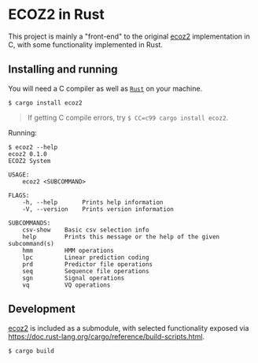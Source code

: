 # ECOZ2 in Rust

This project is mainly a "front-end" to the original
[ecoz2](https://github.com/ecoz2/ecoz2) implementation in C,
with some functionality implemented in Rust.

## Installing and running

You will need a C compiler as well as
[`Rust`](https://www.rust-lang.org/tools/install)
on your machine.

    $ cargo install ecoz2
    
> If getting C compile errors, try `$ CC=c99 cargo install ecoz2`.

Running:

    $ ecoz2 --help
    ecoz2 0.1.0
    ECOZ2 System
    
    USAGE:
        ecoz2 <SUBCOMMAND>
    
    FLAGS:
        -h, --help       Prints help information
        -V, --version    Prints version information
    
    SUBCOMMANDS:
        csv-show    Basic csv selection info
        help        Prints this message or the help of the given subcommand(s)
        hmm         HMM operations
        lpc         Linear prediction coding
        prd         Predictor file operations
        seq         Sequence file operations
        sgn         Signal operations
        vq          VQ operations


## Development

[ecoz2](https://github.com/ecoz2/ecoz2) is included as a submodule,
with selected functionality exposed via
https://doc.rust-lang.org/cargo/reference/build-scripts.html.

    $ cargo build
